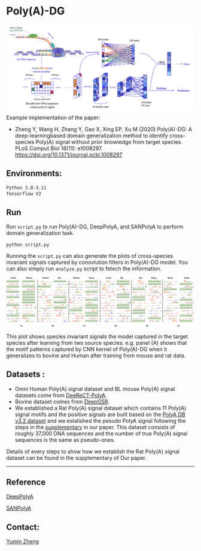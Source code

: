 # Poly(A)-DG
![Poly(A)-DG](workflow.png)
Example implementation of the paper:

- Zheng Y, Wang H, Zhang Y, Gao X, Xing EP, Xu M (2020) Poly(A)-DG: A deep-learningbased domain generalization method to identify cross-species Poly(A) signal without prior knowledge from target species. PLoS Comput Biol 16(11): e1008297. https://doi.org/10.1371/journal.pcbi.1008297



## Environments:

```
Python 3.8-3.11
Tensorflow V2
```

## Run

Run `script.py` to run Poly(A)-DG, DeepPolyA, and SANPolyA to perform domain generalization task. 

```
python script.py
```

Running the `script.py` can also generate the plots of cross-species invariant signals captured by conovlution filters in Poly(A)-DG model. You can also simply run `analyze.py` script to fetech the information.

![cross-species invariant signals](signal_captured_by_CNN_filters.png)

This plot shows species invariant signals the model captured in the target species after learning from two source species. e.g. panel (A) shows that the motif patterns captured by CNN kernel of Poly(A)-DG when it generalizes to bovine and Human after training from mouse and rat data. 

## Datasets :

- Omni Human Poly(A) signal dataset and BL mouse Poly(A) signal datasets come from [DeeReCT-PolyA](https://github.com/likesum/DeeReCT-PolyA). 
- Bovine dataset comes from [DeepGSR](https://academic.oup.com/bioinformatics/article/35/7/1125/5089227). 
- We established a Rat Poly(A) signal dataset which contains 11 Poly(A) signal motifs and the positive signals are built based on the [PolyA DB v3.2 dataset](https://genome.cshlp.org/content/28/10/1427) and we estalished the pesudo PolyA signal following the steps in the [supplementary](https://ndownloader.figstatic.com/files/25407799) in our paper. This dataset consists of roughly 37,000 DNA sequences and the number of true Poly(A) signal sequences is the same as pseudo-ones. 

Details of every steps to show how we establish the Rat Poly(A) signal dataset can be found in the supplementary of Our paper.

----

## Reference

[DeepPolyA](https://github.com/stella-gao/DeepPolyA)

[SANPolyA](https://github.com/yuht4/SANPolyA)

## Contact:

[Yumin Zheng](mailto:zhengyumin529@gmail.com)
